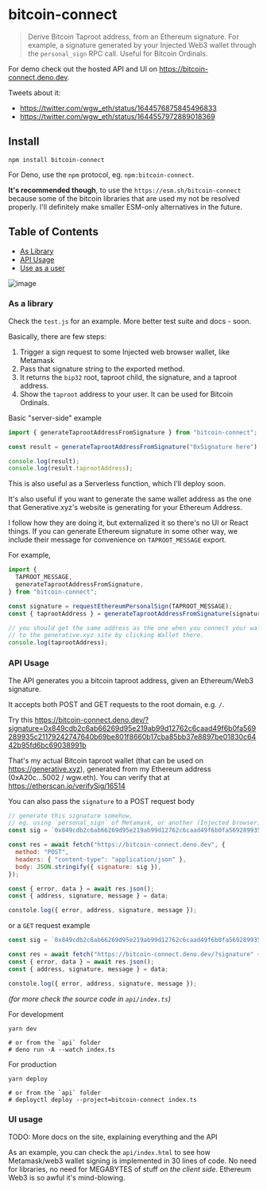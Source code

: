# bitcoin-connect

> Derive Bitcoin Taproot address, from an Ethereum signature. For example, a signature generated by your Injected Web3 wallet through the `personal_sign` RPC call. Useful for Bitcoin Ordinals.

For demo check out the hosted API and UI on https://bitcoin-connect.deno.dev.

Tweets about it:

- https://twitter.com/wgw_eth/status/1644576875845496833
- https://twitter.com/wgw_eth/status/1644557972889018369

## Install

```
npm install bitcoin-connect
```

For Deno, use the `npm` protocol, eg. `npm:bitcoin-connect`.

**It's recommended though**, to use the `https://esm.sh/bitcoin-connect` because some of the bitcoin libraries that are used my not be resolved properly. I'll definitely make smaller ESM-only alternatives in the future.

## Table of Contents

- [As Library](#as-a-library)
- [API Usage](#api-usage)
- [Use as a user](#ui-usage)

![image](https://user-images.githubusercontent.com/5038030/230706652-cbc02d1a-a7f2-4c76-ac0b-cde27650ac74.png)

### As a library

Check the `test.js` for an example.
More better test suite and docs - soon.

Basically, there are few steps:

1. Trigger a sign request to some Injected web browser wallet, like Metamask
2. Pass that signature string to the exported method.
3. It returns the `bip32` root, taproot child, the signature, and a taproot address.
4. Show the `taproot` address to your user. It can be used for Bitcoin Ordinals.

Basic "server-side" example

```js
import { generateTaprootAddressFromSignature } from "bitcoin-connect";

const result = generateTaprootAddressFromSignature("0xSignature here");

console.log(result);
console.log(result.taprootAddress);
```

This is also useful as a Serverless function, which I'll deploy soon.

It's also useful if you want to generate the same wallet address as the one that Generative.xyz's website is generating for your Ethereum Address.

I follow how they are doing it, but externalized it so there's no UI or React things.
If you can generate Ethereum signature in some other way, we include their message for convenience on `TAPROOT_MESSAGE` export.

For example,

```js
import {
  TAPROOT_MESSAGE,
  generateTaprootAddressFromSignature,
} from "bitcoin-connect";

const signature = requestEthereumPersonalSign(TAPROOT_MESSAGE);
const { taprootAddress } = generateTaprootAddressFromSignature(signature);

// you should get the same address as the one when you connect your wallet
// to the generative.xyz site by clicking Wallet there.
console.log(taprootAddress);
```

### API Usage

The API generates you a bitcoin taproot address, given an Ethereum/Web3 signature.

It accepts both POST and GET requests to the root domain, e.g. `/`.

Try this https://bitcoin-connect.deno.dev/?signature=0x849cdb2c6ab66269d95e219ab99d12762c6caad49f6b0fa569289935c21179242747640b69be801f8660b17cba85bb37e8897be01830c6442b95fd6bc69038991b

That's my actual Bitcoin taproot wallet (that can be used on https://generative.xyz), generated from my Ethereum address (0xA20c...5002 / wgw.eth). You can verify that at https://etherscan.io/verifySig/16514

You can also pass the `signature` to a POST request body

```js
// generate this signature somehow,
// eg. using `personal_sign` of Metamask, or another (Injected browser) wallet
const sig = `0x849cdb2c6ab66269d95e219ab99d12762c6caad49f6b0fa569289935c21179242747640b69be801f8660b17cba85bb37e8897be01830c6442b95fd6bc69038991b`;

const res = await fetch("https://bitcoin-connect.deno.dev", {
  method: "POST",
  headers: { "content-type": "application/json" },
  body: JSON.stringify({ signature: sig }),
});

const { error, data } = await res.json();
const { address, signature, message } = data;

constole.log({ error, address, signature, message });
```

or a `GET` request example

```js
const sig = `0x849cdb2c6ab66269d95e219ab99d12762c6caad49f6b0fa569289935c21179242747640b69be801f8660b17cba85bb37e8897be01830c6442b95fd6bc69038991b`;

const res = await fetch("https://bitcoin-connect.deno.dev/?signature" + sig);
const { error, data } = await res.json();
const { address, signature, message } = data;

constole.log({ error, address, signature, message });
```

_(for more check the source code in `api/index.ts`)_

For development

```
yarn dev

# or from the `api` folder
# deno run -A --watch index.ts
```

For production

```
yarn deploy

# or from the `api` folder
# deployctl deploy --project=bitcoin-connect index.ts
```

### UI usage

TODO: More docs on the site, explaining everything and the API

As an example, you can check the `api/index.html` to see how Metamask/web3 wallet signing is implemented in 30 lines of code. No need for libraries, no need for MEGABYTES of stuff _on the client side_. Ethereum Web3 is so awful it's mind-blowing.
